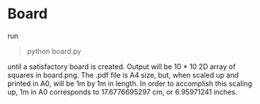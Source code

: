 # Board

run

> python board.py

until a satisfactory board is created. Output will be 10 * 10 2D array of squares in board.png. The .pdf file is A4 size, but, when scaled up and printed in A0, will be 1m by 1m in length. In order to accomplish this scaling up, 1m in A0 corresponds to 17.6776695297 cm, or 6.95971241 inches.
